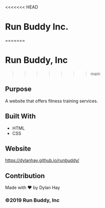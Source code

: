 <<<<<<< HEAD
# Run Buddy Inc.
=======
# Run Buddy, Inc
>>>>>>> main

## Purpose
A website that offers fitness training services. 

## Built With
* HTML
* CSS

## Website
https://dylanhay.github.io/runbuddy/

## Contribution
Made with ❤️ by Dylan Hay

### ©️2019 Run Buddy, Inc 
